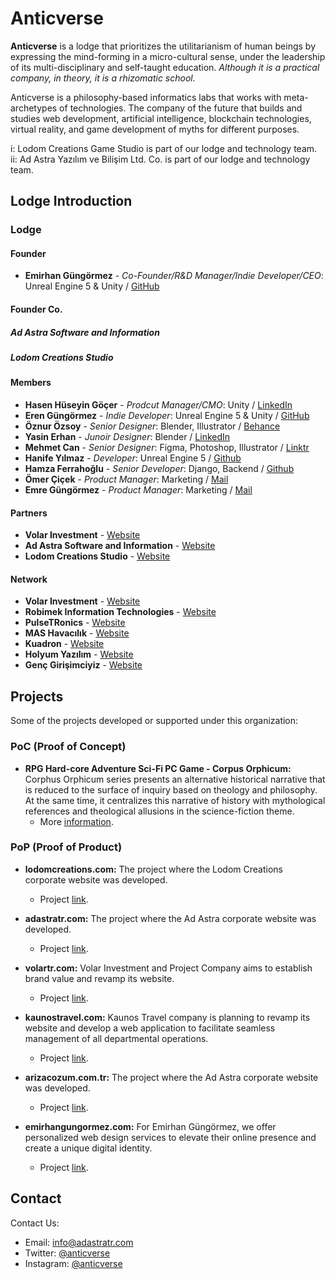 # Anticverse

**Anticverse** is a lodge that prioritizes the utilitarianism of human beings by expressing the mind-forming in a micro-cultural sense, under the leadership of its multi-disciplinary and self-taught education. _Although it is a practical company, in theory, it is a rhizomatic school._

Anticverse is a philosophy-based informatics labs that works with meta-archetypes of technologies. The company of the future that builds and studies web development, artificial intelligence, blockchain technologies, virtual reality, and game development of myths for different purposes.

i: Lodom Creations Game Studio is part of our lodge and technology team.
<br>
ii: Ad Astra Yazılım ve Bilişim Ltd. Co. is part of our lodge and technology team.

## Lodge Introduction

### Lodge

#### Founder
- **Emirhan Güngörmez** - *Co-Founder/R&D Manager/Indie Developer/CEO*: Unreal Engine 5 & Unity / [GitHub](https://github.com/emirhangungormez)

#### Founder Co.
##### Ad Astra Software and Information
##### Lodom Creations Studio

#### Members
- **Hasen Hüseyin Göçer** - *Prodcut Manager/CMO*: Unity / [LinkedIn](https://www.linkedin.com/in/hasengocer)
- **Eren Güngörmez** - *Indie Developer*: Unreal Engine 5 & Unity / [GitHub](https://github.com/erengungormez)
- **Öznur Özsoy** - *Senior Designer*: Blender, Illustrator / [Behance](https://www.behance.net/znurzsoy)
- **Yasin Erhan** - *Junoir Designer*: Blender / [LinkedIn](https://www.linkedin.com/in/yasin-erhan/)
- **Mehmet Can** - *Senior Designer*: Figma, Photoshop, Illustrator / [Linktr](https://linktr.ee/canframe)
- **Hanife Yılmaz** - *Developer*: Unreal Engine 5 / [Github](https://github.com/MTMLYNX)
- **Hamza Ferrahoğlu** - *Senior Developer*: Django, Backend / [Github](https://github.com/npcHamza)
- **Ömer Çiçek** - *Product Manager*: Marketing / [Mail](mailto:omer@adastratr.com)
- **Emre Güngörmez** - *Product Manager*: Marketing / [Mail](mailto:emre@adastratr.com)

#### Partners
- **Volar Investment** - [Website](https://www.volartr.com)
- **Ad Astra Software and Information** - [Website](https://www.adastratr.com)
- **Lodom Creations Studio** - [Website](https://anticverse.github.io/lodom)

#### Network
- **Volar Investment** - [Website](https://www.volartr.com)
- **Robimek Information Technologies** - [Website](https://www.robimek.com)
- **PulseTRonics** - [Website](https://pulsetronics.com.tr)
- **MAS Havacılık** - [Website](http://mashavacilik.com)
- **Kuadron** - [Website](https://www.kuadron.com)
- **Holyum Yazılım** - [Website](https://www.holyum.com/)
- **Genç Girişimciyiz** - [Website](https://gencgirisimciyiz.com/)

## Projects
Some of the projects developed or supported under this organization:

### PoC (Proof of Concept)

- **RPG Hard-core Adventure Sci-Fi PC Game - Corpus Orphicum:** Corphus Orphicum series presents an alternative historical narrative that is reduced to the surface of inquiry based on theology and philosophy. At the same time, it centralizes this narrative of history with mythological references and theological allusions in the science-fiction theme.
  - More [information](https://www.instagram.com/corpusorphicum/).
 
### PoP (Proof of Product)

- **lodomcreations.com:** The project where the Lodom Creations corporate website was developed.
  - Project [link](https://github.com/anticverse/lodom).

- **adastratr.com:** The project where the Ad Astra corporate website was developed.
  - Project [link](https://adastratr.com).
 
- **volartr.com:** Volar Investment and Project Company aims to establish brand value and revamp its website.
  - Project [link](https://volartr.com). 

- **kaunostravel.com:** Kaunos Travel company is planning to revamp its website and develop a web application to facilitate seamless management of all departmental operations.
  - Project [link](https://kaunostravel.com).
 
- **arizacozum.com.tr:** The project where the Ad Astra corporate website was developed.
  - Project [link](https://arizacozum.com.tr).
 
- **emirhangungormez.com:** For Emirhan Güngörmez, we offer personalized web design services to elevate their online presence and create a unique digital identity.
  - Project [link](https://emirhangungormez.com).

## Contact

Contact Us:

- Email: [info@adastratr.com](mailto:info@adastratr.com)
- Twitter: [@anticverse](https://twitter.com/anticverse)
- Instagram: [@anticverse](https://www.instagram.com/anticverse)
